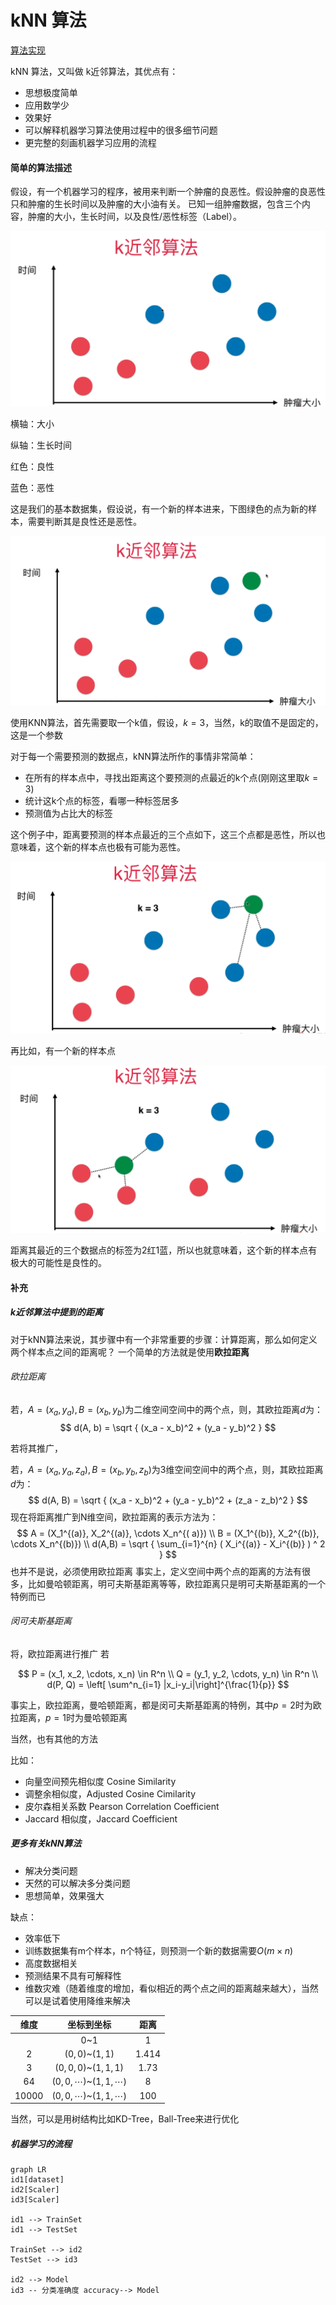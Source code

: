 # kNN 算法

[算法实现](../modules/KNN.py)

kNN 算法，又叫做 k近邻算法，其优点有：

* 思想极度简单
* 应用数学少
* 效果好
* 可以解释机器学习算法使用过程中的很多细节问题
* 更完整的刻画机器学习应用的流程

#### 简单的算法描述

假设，有一个机器学习的程序，被用来判断一个肿瘤的良恶性。假设肿瘤的良恶性只和肿瘤的生长时间以及肿瘤的大小油有关。 已知一组肿瘤数据，包含三个内容，肿瘤的大小，生长时间，以及良性/恶性标签（Label）。

<p style="align:center"><img src="./pngs/kNN_1.png" style="zoom:50%; "/></p>



横轴：大小

纵轴：生长时间

红色：良性

蓝色：恶性

这是我们的基本数据集，假设说，有一个新的样本进来，下图绿色的点为新的样本，需要判断其是良性还是恶性。

<p style="align=center"> <img src="./pngs/kNN_2.png" style="zoom:50%; "></img></p>

使用KNN算法，首先需要取一个k值，假设，$k = 3$，当然，k的取值不是固定的，这是一个参数

对于每一个需要预测的数据点，kNN算法所作的事情非常简单：

* 在所有的样本点中，寻找出距离这个要预测的点最近的k个点(刚刚这里取$k=3$)
* 统计这k个点的标签，看哪一种标签居多
* 预测值为占比大的标签

这个例子中，距离要预测的样本点最近的三个点如下，这三个点都是恶性，所以也意味着，这个新的样本点也极有可能为恶性。
<p style="align=center"> <img src="./pngs/kNN_3.png" style="zoom:50%; "></img></p>

再比如，有一个新的样本点

<p style="align=center"> <img src="./pngs/kNN_4.png" style="zoom:50%; "></img></p>

距离其最近的三个数据点的标签为2红1蓝，所以也就意味着，这个新的样本点有极大的可能性是良性的。

#### 补充

##### k近邻算法中提到的距离

对于kNN算法来说，其步骤中有一个非常重要的步骤：计算距离，那么如何定义两个样本点之间的距离呢？ 一个简单的方法就是使用**欧拉距离**

###### 欧拉距离

若，$A=(x_a, y_a), B=(x_b, y_b)$为二维空间空间中的两个点，则，其欧拉距离$d$为： $$ d(A, b) = \sqrt {
(x_a - x_b)^2 + (y_a - y_b)^2 } $$

若将其推广，

若，$A=(x_a, y_a, z_a), B=(x_b, y_b, z_b)$为3维空间空间中的两个点，则，其欧拉距离$d$为： $$ d(A, B) = \sqrt {
(x_a - x_b)^2 + (y_a - y_b)^2 + (z_a - z_b)^2 } $$ 现在将距离推广到N维空间，欧拉距离的表示方法为： $$ A = (X_1^{(a)}, X_2^{(a)}, \cdots X_n^{(
a)})  \\ B = (X_1^{(b)}, X_2^{(b)}, \cdots X_n^{(b)}) \\ d(A,B) = \sqrt { \sum_{i=1}^{n} (
X_i^{(a)} - X_i^{(b)}
) ^ 2 } $$ 也并不是说，必须使用欧拉距离 事实上，定义空间中两个点的距离的方法有很多，比如曼哈顿距离，明可夫斯基距离等等，欧拉距离只是明可夫斯基距离的一个特例而已

###### 闵可夫斯基距离

将，欧拉距离进行推广 若

$$ P = (x_1, x_2, \cdots, x_n) \in R^n \\ Q = (y_1, y_2, \cdots, y_n) \in R^n \\ d(P, Q) =
\left[ \sum^n_{i=1} |x_i-y_i|\right]^{\frac{1}{p}} $$

事实上，欧拉距离，曼哈顿距离，都是闵可夫斯基距离的特例，其中$p=2$时为欧拉距离，$p=1$时为曼哈顿距离

当然，也有其他的方法

比如：

* 向量空间预先相似度 Cosine Similarity
* 调整余相似度，Adjusted Cosine Cimilarity
* 皮尔森相关系数 Pearson Correlation Coefficient
* Jaccard 相似度，Jaccard Coefficient

##### 更多有关kNN算法

* 解决分类问题
* 天然的可以解决多分类问题
* 思想简单，效果强大

缺点：

* 效率低下
* 训练数据集有m个样本，n个特征，则预测一个新的数据需要$O(m\times n)$
* 高度数据相关
* 预测结果不具有可解释性
* 维数灾难（随着维度的增加，看似相近的两个点之间的距离越来越大），当然可以是试着使用降维来解决

| 维度  |           坐标到坐标           | 距离  |
| :---: | :----------------------------: | :---: |
|       |              0~1               |   1   |
|   2   |        $(0,0)$~$(1, 1)$        | 1.414 |
|   3   |      $(0,0,0)$~$(1, 1,1)$      | 1.73  |
|  64   | $(0,0,\cdots)$~$(1, 1,\cdots)$ |   8   |
| 10000 | $(0,0,\cdots)$~$(1, 1,\cdots)$ |  100  |

当然，可以是用树结构比如KD-Tree，Ball-Tree来进行优化

##### 机器学习的流程

```mermaid
graph LR
id1[dataset]
id2[Scaler]
id3[Scaler]

id1 --> TrainSet
id1 --> TestSet

TrainSet --> id2
TestSet --> id3

id2 --> Model
id3 -- 分类准确度 accuracy--> Model
```



